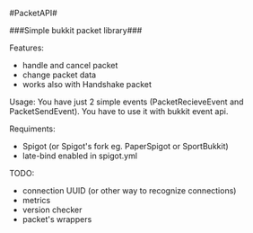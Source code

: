#PacketAPI#

###Simple bukkit packet library###

Features:
- handle and cancel packet
- change packet data
- works also with Handshake packet


Usage:
You have just 2 simple events (PacketRecieveEvent and PacketSendEvent). You have to use it with bukkit event api.

Requiments:
- Spigot (or Spigot's fork eg. PaperSpigot or SportBukkit)
- late-bind enabled in spigot.yml


TODO:
- connection UUID (or other way to recognize connections)
- metrics
- version checker
- packet's wrappers
